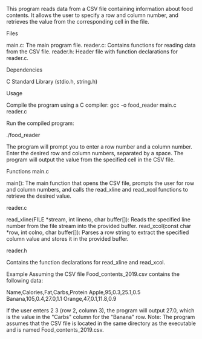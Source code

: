
This program reads data from a CSV file containing information about food contents. It allows the user to specify a row and column number, and retrieves the value from the corresponding cell in the file.

Files

main.c: The main program file.
reader.c: Contains functions for reading data from the CSV file.
reader.h: Header file with function declarations for reader.c.

Dependencies

C Standard Library (stdio.h, string.h)

Usage

Compile the program using a C compiler:
gcc -o food_reader main.c reader.c

Run the compiled program:

./food_reader

The program will prompt you to enter a row number and a column number.
Enter the desired row and column numbers, separated by a space.
The program will output the value from the specified cell in the CSV file.

Functions
main.c

main(): The main function that opens the CSV file, prompts the user for row and column numbers, and calls the read_xline and read_xcol functions to retrieve the desired value.

reader.c

read_xline(FILE *stream, int lineno, char buffer[]): Reads the specified line number from the file stream into the provided buffer.
read_xcol(const char *row, int colno, char buffer[]): Parses a row string to extract the specified column value and stores it in the provided buffer.

reader.h

Contains the function declarations for read_xline and read_xcol.

Example
Assuming the CSV file Food_contents_2019.csv contains the following data:


Name,Calories,Fat,Carbs,Protein
Apple,95,0.3,25.1,0.5
Banana,105,0.4,27.0,1.1
Orange,47,0.1,11.8,0.9

If the user enters 2 3 (row 2, column 3), the program will output 27.0, which is the value in the "Carbs" column for the "Banana" row.
Note: The program assumes that the CSV file is located in the same directory as the executable and is named Food_contents_2019.csv.

